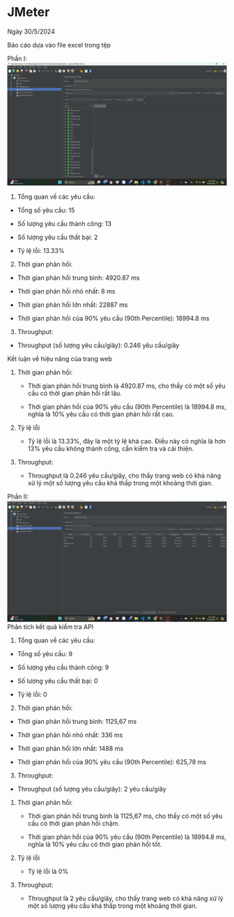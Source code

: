 # JMeter

Ngày 30/5/2024

Báo cáo dựa vào file excel trong tệp

Phần I:
![alt text](1-1.png)
1. Tổng quan về các yêu cầu:

- Tổng số yêu cầu: 15

- Số lượng yêu cầu thành công: 13

- Số lượng yêu cầu thất bại: 2

- Tỷ lệ lỗi: 13.33%

2. Thời gian phản hồi:

- Thời gian phản hồi trung bình: 4920.87 ms

- Thời gian phản hồi nhỏ nhất: 8 ms

- Thời gian phản hồi lớn nhất: 22887 ms

- Thời gian phản hồi của 90% yêu cầu (90th Percentile): 18994.8 ms

3. Throughput:

- Throughput (số lượng yêu cầu/giây): 0.246 yêu cầu/giây

Kết luận về hiệu năng của trang web

1. Thời gian phản hồi:

   - Thời gian phản hồi trung bình là 4920.87 ms, cho thấy có một số yêu cầu có thời gian phản hồi rất lâu.

   - Thời gian phản hồi của 90% yêu cầu (90th Percentile) là 18994.8 ms, nghĩa là 10% yêu cầu có thời gian phản hồi rất cao.

2. Tỷ lệ lỗi

   - Tỷ lệ lỗi là 13.33%, đây là một tỷ lệ khá cao. Điều này có nghĩa là hơn 13% yêu cầu không thành công, cần kiểm tra và cải thiện.

3. Throughput:

   - Throughput là 0.246 yêu cầu/giây, cho thấy trang web có khả năng xử lý một số lượng yêu cầu khá thấp trong một khoảng thời gian.

Phần II:
![alt text](2-1.png)
Phân tích kết quả kiểm tra API

1. Tổng quan về các yêu cầu:

- Tổng số yêu cầu: 9

- Số lượng yêu cầu thành công: 9

- Số lượng yêu cầu thất bại: 0

- Tỷ lệ lỗi: 0

2. Thời gian phản hồi:

- Thời gian phản hồi trung bình: 1125,67 ms

- Thời gian phản hồi nhỏ nhất: 336 ms

- Thời gian phản hồi lớn nhất: 1488 ms

- Thời gian phản hồi của 90% yêu cầu (90th Percentile): 625,78 ms


3. Throughput:

- Throughput (số lượng yêu cầu/giây): 2 yêu cầu/giây

1. Thời gian phản hồi:

   - Thời gian phản hồi trung bình là 1125,67 ms, cho thấy có một số yêu cầu có thời gian phản hồi chậm.

   - Thời gian phản hồi của 90% yêu cầu (90th Percentile) là 18994.8 ms, nghĩa là 10% yêu cầu có thời gian phản hồi tốt.

2. Tỷ lệ lỗi

   - Tỷ lệ lỗi là 0%

3. Throughput:

   - Throughput là 2 yêu cầu/giây, cho thấy trang web có khả năng xử lý một số lượng yêu cầu khá thấp trong một khoảng thời gian.
